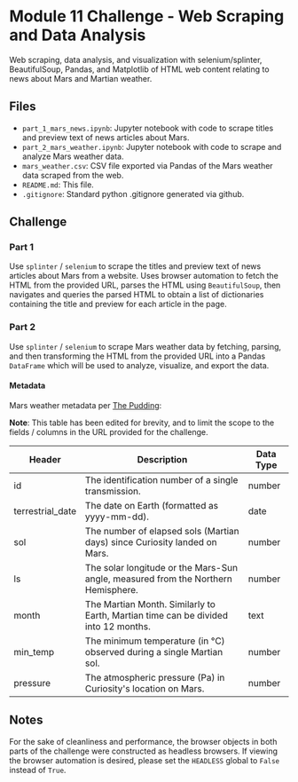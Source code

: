 # Module 11 Challenge - Web Scraping and Data Analysis

Web scraping, data analysis, and visualization with selenium/splinter,
BeautifulSoup, Pandas, and Matplotlib of HTML web content relating to news
about Mars and Martian weather.

## Files

* `part_1_mars_news.ipynb`: Jupyter notebook with code to scrape titles and
  preview text of news articles about Mars.
* `part_2_mars_weather.ipynb`: Jupyter notebook with code to scrape and analyze
  Mars weather data.
* `mars_weather.csv`: CSV file exported via Pandas of the Mars weather data
  scraped from the web.
* `README.md`: This file.
* `.gitignore`: Standard python .gitignore generated via github.

## Challenge

### Part 1

Use `splinter` / `selenium` to scrape the titles and preview text of news
articles about Mars from a website.  Uses browser automation to fetch the HTML
from the provided URL, parses the HTML using `BeautifulSoup`, then navigates and
queries the parsed HTML to obtain a list of dictionaries containing the title
and preview for each article in the page.

### Part 2

Use `splinter` / `selenium` to scrape Mars weather data by fetching, parsing,
and then transforming the HTML from the provided URL into a Pandas `DataFrame`
which will be used to analyze, visualize, and export the data.

#### Metadata

Mars weather metadata per [The Pudding](https://data.world/the-pudding/mars-weather):

**Note**: This table has been edited for brevity, and to limit the scope to the
fields / columns in the URL provided for the challenge.

| Header           | Description                                                                        | Data Type |
| ---------------- | ---------------------------------------------------------------------------------- | --------- |
| id               | The identification number of a single transmission.                                | number    |
| terrestrial_date | The date on Earth (formatted as yyyy-mm-dd).                                       | date      |
| sol              | The number of elapsed sols (Martian days) since Curiosity landed on Mars.          | number    |
| ls               | The solar longitude or the Mars-Sun angle, measured from the Northern Hemisphere.  | number    |
| month            | The Martian Month. Similarly to Earth, Martian time can be divided into 12 months. | text      |
| min_temp         | The minimum temperature (in °C) observed during a single Martian sol.              | number    |
| pressure         | The atmospheric pressure (Pa) in Curiosity's location on Mars.                     | number    |

## Notes

For the sake of cleanliness and performance, the browser objects in both parts
of the challenge were constructed as headless browsers.  If viewing the browser
automation is desired, please set the `HEADLESS` global to `False` instead of
`True`.
